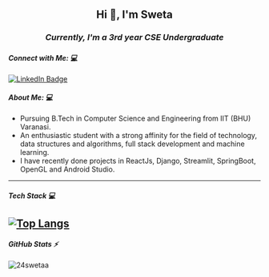 ## <h2 align="center">Hi 👋, I'm Sweta</h2>
### *<h4 align="center">Currently, I'm a 3rd year CSE Undergraduate</h4>*


#### *<h4>Connect with Me: 💻</h4>* 
<a href="https://www.linkedin.com/in/sweta-singh-932b34206/"><img src="https://img.shields.io/badge/LinkedIn-blue?style=for-the-badge&logo=linkedin&logoColor=white" alt="LinkedIn Badge"></a>

#### *<h4>About Me: 💻</h4>* 
* Pursuing B.Tech in Computer Science and Engineering from IIT (BHU) Varanasi.
* An enthusiastic student with a strong affinity for the field of technology, data structures and algorithms, full stack development and machine learning.
* I have recently done projects in ReactJs, Django, Streamlit, SpringBoot, OpenGL and Android Studio.
----
#### *<h4>Tech Stack 💻</h4>*
[![Top Langs](https://github-readme-stats.vercel.app/api/top-langs/?username=24swetaa&layout=compact)](https://github.com/anuraghazra/github-readme-stats)
----
#### *<h4>GitHub Stats ⚡</h4>*
<p><img align="center" src="https://github-readme-streak-stats.herokuapp.com/?user=24swetaa&" alt="24swetaa" /></p>

<p><img src="https://komarev.com/ghpvc/?username=24swetaa&style=flat-square&color=blue" alt=""></p>



